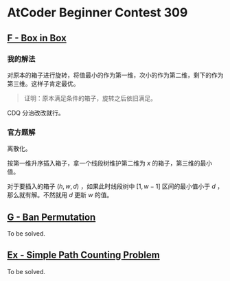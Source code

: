 # AtCoder Beginner Contest 309

## [F - Box in Box](https://atcoder.jp/contests/abc309/tasks/abc309_f)

### 我的解法

对原本的箱子进行旋转，将值最小的作为第一维，次小的作为第二维，剩下的作为第三维。这样子肯定最优。

> 证明：原本满足条件的箱子，旋转之后依旧满足。

CDQ 分治改改就行。

### 官方题解

离散化。

按第一维升序插入箱子，拿一个线段树维护第二维为 $x$ 的箱子，第三维的最小值。

对于要插入的箱子 $(h, w, d)$ ，如果此时线段树中 $[1, w - 1]$ 区间的最小值小于 $d$ ，那么就有解。不然就用 $d$ 更新 $w$ 的值。

## [G - Ban Permutation](https://atcoder.jp/contests/abc309/tasks/abc309_g)

To be solved.

## [Ex - Simple Path Counting Problem](https://atcoder.jp/contests/abc309/tasks/abc309_h)

To be solved.
